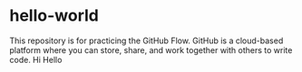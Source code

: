 # hello-world
This repository is for practicing the GitHub Flow.
GitHub is a cloud-based platform where you can store, share, and work together with others to write code.
Hi
Hello
